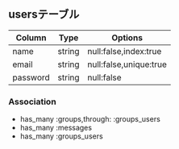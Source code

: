 ## usersテーブル
|Column|Type|Options|
|------|----|-------|
|name|string|null:false,index:true|
|email|string|null:false,unique:true|
|password|string|null:false|

### Association
- has_many :groups,through: :groups_users
- has_many :messages
- has_many :groups_users
